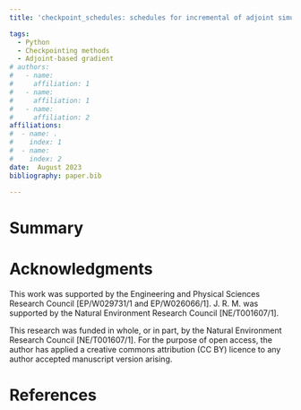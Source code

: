 ```yaml
---
title: 'checkpoint_schedules: schedules for incremental of adjoint simulations.'

tags:
  - Python
  - Checkpointing methods
  - Adjoint-based gradient
# authors:
#   - name: 
#     affiliation: 1
#   - name: 
#     affiliation: 1
#   - name: 
#     affiliation: 2
affiliations:
#  - name: .
#    index: 1
#  - name:  
#    index: 2
date:  August 2023
bibliography: paper.bib

---
```

# Summary




# Acknowledgments
This work was supported by the Engineering and Physical Sciences Research Council [EP/W029731/1 and EP/W026066/1]. J. R. M. was supported by the Natural Environment Research Council
[NE/T001607/1].

This research was funded in whole, or in part, by the Natural Environment
Research Council [NE/T001607/1]. For the purpose of open access, the author has
applied a creative commons attribution (CC BY) licence to any author accepted
manuscript version arising.

# References
